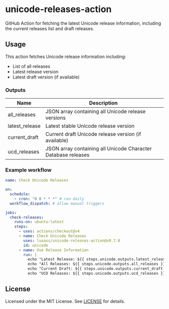 # unicode-releases-action

GitHub Action for fetching the latest Unicode release information, including the current releases list and draft releases.

## Usage

This action fetches Unicode release information including:

- List of all releases
- Latest release version
- Latest draft version (if available)

### Outputs

| Name           | Description                                                   |
| -------------- | ------------------------------------------------------------- |
| all_releases   | JSON array containing all Unicode release versions            |
| latest_release | Latest stable Unicode release version                         |
| current_draft  | Current draft Unicode release version (if available)          |
| ucd_releases   | JSON array containing all Unicode Character Database releases |

### Example workflow

```yaml
name: Check Unicode Releases

on:
  schedule:
    - cron: "0 0 * * *" # run daily
  workflow_dispatch: # allow manual triggers

jobs:
  check-releases:
    runs-on: ubuntu-latest
    steps:
      - uses: actions/checkout@v4
      - name: Check Unicode Releases
        uses: luxass/unicode-releases-action@v0.7.0
        id: unicode
      - name: Use Release Information
        run: |
          echo "Latest Release: ${{ steps.unicode.outputs.latest_release }}"
          echo "All Releases: ${{ steps.unicode.outputs.all_releases }}"
          echo "Current Draft: ${{ steps.unicode.outputs.current_draft }}"
          echo "UCD Releases: ${{ steps.unicode.outputs.ucd_releases }}"
```

## License

Licensed under the MIT License. See [LICENSE](LICENSE) for details.
